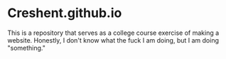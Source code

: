 # Creshent.github.io
This is a repository that serves as a college course exercise of making a website. Honestly, I don't know what the fuck I am doing, but I am doing "something."
